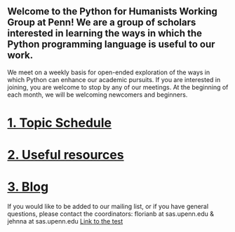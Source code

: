 ## Welcome to the Python for Humanists Working Group at Penn! We are a group of scholars interested in learning the ways in which the Python programming language is useful to our work. 

We meet on a weekly basis for open-ended exploration of the ways in which Python can enhance our academic pursuits. If you are interested in joining, you are welcome to stop by any of our meetings. At the beginning of each month, we will be welcoming newcomers and beginners.  
# [1. Topic Schedule](topicschedule.md)
# [2. Useful resources](usefulresources.md)
# [3. Blog](blog.md)

If you would like to be added to our mailing list, or if you have general questions, please contact the coordinators: florianb at sas.upenn.edu & jehnna at sas.upenn.edu
[Link to the test](test.md)

